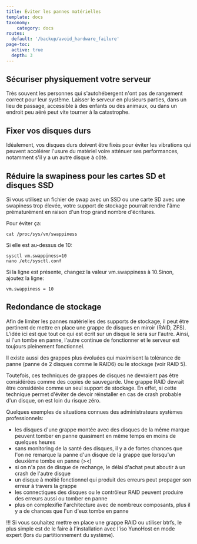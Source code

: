```yaml
---
title: Éviter les pannes matérielles
template: docs
taxonomy:
    category: docs
routes:
  default: '/backup/avoid_hardware_failure'
page-toc:
  active: true
  depth: 3
---
```


## Sécuriser physiquement votre serveur
Très souvent les personnes qui s'autohébergent n'ont pas de rangement correct pour leur système. Laisser le serveur en plusieurs parties, dans un lieu de passage, accessible à des enfants ou des animaux, ou dans un endroit peu aéré peut vite tourner à la catastrophe.

## Fixer vos disques durs
Idéalement, vos disques durs doivent être fixés pour éviter les vibrations qui peuvent accélérer l'usure du matériel voire atténuer ses performances, notamment s'il y a un autre disque à côté.

## Réduire la swapiness pour les cartes SD et disques SSD
Si vous utilisez un fichier de swap avec un SSD ou une carte SD avec une swapiness trop élevée, votre support de stockage pourrait rendre l'âme prématurément en raison d'un trop grand nombre d'écritures.

Pour éviter ça:
```
cat /proc/sys/vm/swappiness
```
Si elle est au-dessus de 10:
```
sysctl vm.swappiness=10
nano /etc/sysctl.conf
```
Si la ligne est présente, changez la valeur vm.swappiness à 10.Sinon, ajoutez la ligne:
```
vm.swappiness = 10
```

## Redondance de stockage
Afin de limiter les pannes matérielles des supports de stockage, il peut être pertinent de mettre en place une grappe de disques en miroir (RAID, ZFS). L'idée ici est que tout ce qui est écrit sur un disque le sera sur l'autre. Ainsi, si l'un tombe en panne, l'autre continue de fonctionner et le serveur est toujours pleinement fonctionnel.

Il existe aussi des grappes plus évoluées qui maximisent la tolérance de panne (panne de 2 disques comme le RAID6) ou le stockage (voir RAID 5).

Toutefois, ces techniques de grappes de disques ne devraient pas être considérées comme des copies de sauvegarde. Une grappe RAID devrait être considérée comme un seul support de stockage. En effet, si cette technique permet d'éviter de devoir réinstaller en cas de crash probable d'un disque, on est loin du risque zéro.

Quelques exemples de situations connues des administrateurs systèmes professionnels:
* les disques d'une grappe montée avec des disques de la même marque peuvent tomber en panne quasiment en même temps en moins de quelques heures
* sans monitoring de la santé des disques, il y a de fortes chances que l'on ne remarque la panne d'un disque de la grappe que lorsqu'un deuxième tombe en panne (><)
* si on n'a pas de disque de rechange, le délai d'achat peut aboutir à un crash de l'autre disque
* un disque à moitié fonctionnel qui produit des erreurs peut propager son erreur à travers la grappe
* les connectiques des disques ou le contrôleur RAID peuvent produire des erreurs aussi ou tomber en panne
* plus on complexifie l'architecture avec de nombreux composants, plus il y a de chances que l'un d'eux tombe en panne

!!! Si vous souhaitez mettre en place une grappe RAID ou utiliser btrfs, le plus simple est de le faire à l'installation avec l'iso YunoHost en mode expert (lors du partitionnement du système).

